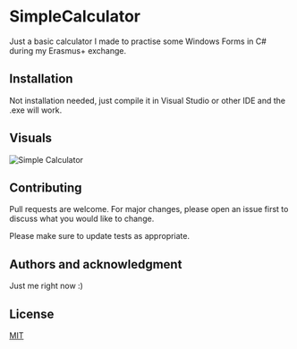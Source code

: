 # SimpleCalculator

Just a basic calculator I made to practise some Windows Forms in C# during my Erasmus+ exchange. 

## Installation

Not installation needed, just compile it in Visual Studio or other IDE and the .exe will work.

## Visuals

![Simple Calculator](https://i.imgur.com/TpFWK11.png=300x250)

## Contributing

Pull requests are welcome. For major changes, please open an issue first
to discuss what you would like to change.

Please make sure to update tests as appropriate.

## Authors and acknowledgment

Just me right now :)

## License

[MIT](https://choosealicense.com/licenses/mit/)
